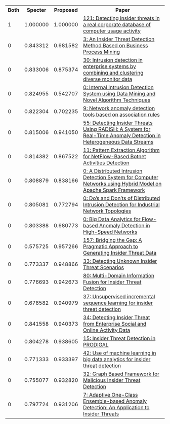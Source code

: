 <html><table><tr>
<th>Both</th>
<th>Specter</th>
<th>Proposed</th>
<th>Paper</th>
</tr>
<tr>
<td>1</td>
<td>1.000000</td>
<td>1.000000</td>
<td><a href="https://www.semanticscholar.org/paper/e9b3514a964d8773c37f2cafa6a0ba8a82103405">121: Detecting insider threats in a real corporate database of computer usage activity</a></td>
</tr>
<tr>
<td>0</td>
<td>0.843312</td>
<td>0.681582</td>
<td><a href="https://www.semanticscholar.org/paper/ce8657e1ff65afabac7bddf0adf8d9adfb087f44">3: An Insider Threat Detection Method Based on Business Process Mining</a></td>
</tr>
<tr>
<td>0</td>
<td>0.833006</td>
<td>0.875374</td>
<td><a href="https://www.semanticscholar.org/paper/734b7c9268ca8f773c95392c10b0d0b25186d7c7">30: Intrusion detection in enterprise systems by combining and clustering diverse monitor data</a></td>
</tr>
<tr>
<td>0</td>
<td>0.824955</td>
<td>0.542707</td>
<td><a href="https://www.semanticscholar.org/paper/7f5a444127d1d2ec3e11ccd15bf5e3f0acc4d044">0: Internal Intrusion Detection System using Data Mining and Novel Algorithm Techniques</a></td>
</tr>
<tr>
<td>0</td>
<td>0.822304</td>
<td>0.702235</td>
<td><a href="https://www.semanticscholar.org/paper/2eb465c65f1c4b76fb85255ee34beed45f1d790e">9: Network anomaly detection tools based on association rules</a></td>
</tr>
<tr>
<td>0</td>
<td>0.815006</td>
<td>0.941050</td>
<td><a href="https://www.semanticscholar.org/paper/b53e4c232833a8e663a9cf15dcdd050ff801c05c">55: Detecting Insider Threats Using RADISH: A System for Real-Time Anomaly Detection in Heterogeneous Data Streams</a></td>
</tr>
<tr>
<td>0</td>
<td>0.814382</td>
<td>0.867522</td>
<td><a href="https://www.semanticscholar.org/paper/cc7a7307f9851785038d1dee442afe5ec83dec99">11: Pattern Extraction Algorithm for NetFlow-Based Botnet Activities Detection</a></td>
</tr>
<tr>
<td>0</td>
<td>0.808879</td>
<td>0.838166</td>
<td><a href="https://www.semanticscholar.org/paper/7141d8a935d995b34a90eff006c59ea67e05b5c0">0: A Distributed Intrusion Detection System for Computer Networks using Hybrid Model on Apache Spark Framework</a></td>
</tr>
<tr>
<td>0</td>
<td>0.805081</td>
<td>0.772794</td>
<td><a href="https://www.semanticscholar.org/paper/0ad6bcddf39200cc0cc749fa4b3a0b7489439997">0: Do’s and Don’ts of Distributed Intrusion Detection for Industrial Network Topologies</a></td>
</tr>
<tr>
<td>0</td>
<td>0.803388</td>
<td>0.680773</td>
<td><a href="https://www.semanticscholar.org/paper/c053fad795190573dd5866c5e8f5cf400c3396da">0: Big Data Analytics for Flow-based Anomaly Detection in High-Speed Networks</a></td>
</tr>
<tr>
<td>0</td>
<td>0.575725</td>
<td>0.957266</td>
<td><a href="https://www.semanticscholar.org/paper/696938f50404661092c3cad68ef8efa25d76f647">157: Bridging the Gap: A Pragmatic Approach to Generating Insider Threat Data</a></td>
</tr>
<tr>
<td>0</td>
<td>0.773337</td>
<td>0.948866</td>
<td><a href="https://www.semanticscholar.org/paper/e978be0f7a7f78b232094726aff9c64fdcd49a7e">33: Detecting Unknown Insider Threat Scenarios</a></td>
</tr>
<tr>
<td>0</td>
<td>0.776693</td>
<td>0.942673</td>
<td><a href="https://www.semanticscholar.org/paper/bcb9f4ec2bbb64437f072746c3f9911c01689d44">80: Multi-Domain Information Fusion for Insider Threat Detection</a></td>
</tr>
<tr>
<td>0</td>
<td>0.678582</td>
<td>0.940979</td>
<td><a href="https://www.semanticscholar.org/paper/fd4ca51aa0d41666d078a4ce9a8e170e2cd630d7">37: Unsupervised incremental sequence learning for insider threat detection</a></td>
</tr>
<tr>
<td>0</td>
<td>0.841558</td>
<td>0.940373</td>
<td><a href="https://www.semanticscholar.org/paper/97985288557b9c295c4f47528ee961ea5a1d36b2">34: Detecting Insider Threat from Enterprise Social and Online Activity Data</a></td>
</tr>
<tr>
<td>0</td>
<td>0.804278</td>
<td>0.938605</td>
<td><a href="https://www.semanticscholar.org/paper/ba0315d2c56de42775d65bbb0ff6335854a6b07e">15: Insider Threat Detection in PRODIGAL</a></td>
</tr>
<tr>
<td>0</td>
<td>0.771333</td>
<td>0.933397</td>
<td><a href="https://www.semanticscholar.org/paper/b017ffd209b76b015131d62b1b3a9d3d991ec83e">42: Use of machine learning in big data analytics for insider threat detection</a></td>
</tr>
<tr>
<td>0</td>
<td>0.755077</td>
<td>0.932820</td>
<td><a href="https://www.semanticscholar.org/paper/d27d3dd406af9033a5aca15df5dc78e4b212254d">32: Graph Based Framework for Malicious Insider Threat Detection</a></td>
</tr>
<tr>
<td>0</td>
<td>0.797724</td>
<td>0.931206</td>
<td><a href="https://www.semanticscholar.org/paper/3aed61ceea0181b24ffe1ac911e5e954fbb0b539">7: Adaptive One-Class Ensemble-based Anomaly Detection: An Application to Insider Threats</a></td>
</tr>
</table></html>
